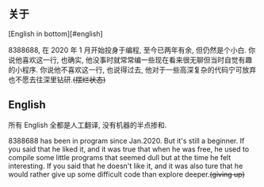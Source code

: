 ## 关于

[English in bottom][#english]

8388688, 在 2020 年 1 月开始投身于编程, 至今已两年有余, 但仍然是个小白. 
你说他喜欢这一行, 也确实, 他没事时就常常编一些现在看来很无聊但当时自觉有趣的小程序. 
你说他不喜欢这一行, 也说得过去, 他对于一些高深复杂的代码宁可放弃也不愿去往深里钻研.~~(摆烂状态)~~










## English
所有 English 全都是人工翻译, 没有机器的半点掺和.

8388688 has been in program since Jan.2020. But it's still a beginner.
If you said that he liked it, and it was true that when he was free, he used to compile some little programs that seemed dull but at the time he felt interesting.
If you said that he doesn't like it, and it was also ture that he would rather give up some difficult code than explore deeper.~~(giving up)~~


